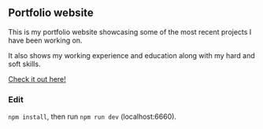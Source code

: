 ## Portfolio website

This is my portfolio website showcasing some of the most recent projects I have been working on. 

It also shows my working experience and education along with my hard and soft skills.

[Check it out here!](https://www.ikergonzalez.dev/)

### Edit

`npm install`, then run `npm run dev` (localhost:6660).
